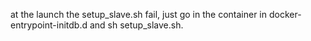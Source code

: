 at the launch the setup_slave.sh fail,
just go in the container in docker-entrypoint-initdb.d and sh setup_slave.sh.

